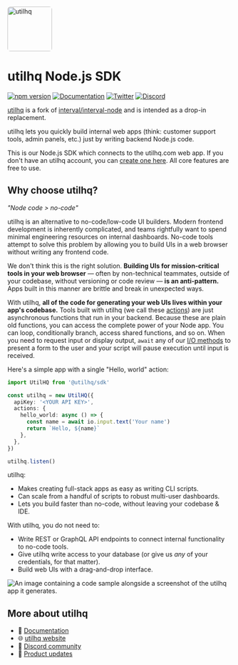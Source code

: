 <a href="https://utilhq.com">
  <img alt="utilhq" width="100" height="100" style="border-radius: 6px;" src="https://utilhq.com/img/readme-assets/utilhq-avatar.png">
</a>

# utilhq Node.js SDK

[![npm version](https://img.shields.io/npm/v/@utilhq/sdk?style=flat)](https://www.npmjs.com/package/@utilhq/sdk) [![Documentation](https://img.shields.io/badge/documentation-informational)](https://utilhq.com/docs) [![Twitter](https://img.shields.io/twitter/follow/useutilhq.svg?color=%2338A1F3&label=twitter&style=flat)](https://twitter.com/useutilhq) [![Discord](https://img.shields.io/badge/discord-join-blueviolet)](https://utilhq.com/discord)

[utilhq](https://utilhq.com) is a fork of [interval/interval-node](https://github.com/interval/interval-node) and is intended as a drop-in replacement.

utilhq lets you quickly build internal web apps (think: customer support tools, admin panels, etc.) just by writing backend Node.js code.

This is our Node.js SDK which connects to the utilhq.com web app. If you don't have an utilhq account, you can [create one here](https://utilhq.com/signup). All core features are free to use.

## Why choose utilhq?

_"Node code > no-code"_

utilhq is an alternative to no-code/low-code UI builders. Modern frontend development is inherently complicated, and teams rightfully want to spend minimal engineering resources on internal dashboards. No-code tools attempt to solve this problem by allowing you to build UIs in a web browser without writing any frontend code.

We don't think this is the right solution. **Building UIs for mission-critical tools in your web browser** — often by non-technical teammates, outside of your codebase, without versioning or code review — **is an anti-pattern.** Apps built in this manner are brittle and break in unexpected ways.

With utilhq, **all of the code for generating your web UIs lives within your app's codebase.** Tools built with utilhq (we call these [actions](https://utilhq.com/docs/concepts/actions)) are just asynchronous functions that run in your backend. Because these are plain old functions, you can access the complete power of your Node app. You can loop, conditionally branch, access shared functions, and so on. When you need to request input or display output, `await` any of our [I/O methods](https://utilhq.com/docs/io-methods/) to present a form to the user and your script will pause execution until input is received.

Here's a simple app with a single "Hello, world" action:

```ts
import UtilHQ from '@utilhq/sdk'

const utilhq = new UtilHQ({
  apiKey: '<YOUR API KEY>',
  actions: {
    hello_world: async () => {
      const name = await io.input.text('Your name')
      return `Hello, ${name}`
    },
  },
})

utilhq.listen()
```

utilhq:

- Makes creating full-stack apps as easy as writing CLI scripts.
- Can scale from a handful of scripts to robust multi-user dashboards.
- Lets you build faster than no-code, without leaving your codebase & IDE.

With utilhq, you do not need to:

- Write REST or GraphQL API endpoints to connect internal functionality to no-code tools.
- Give utilhq write access to your database (or give us _any_ of your credentials, for that matter).
- Build web UIs with a drag-and-drop interface.

<img alt="An image containing a code sample alongside a screenshot of the utilhq app it generates." src="https://utilhq.com/img/readme-assets/screenshot.png">

## More about utilhq

- 📖 [Documentation](https://utilhq.com/docs)
- 🌐 [utilhq website](https://utilhq.com)
- 💬 [Discord community](https://utilhq.com/discord)
- 📰 [Product updates](https://utilhq.com/blog)
